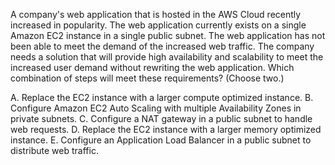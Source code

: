 A company's web application that is hosted in the AWS Cloud recently increased in popularity. The web application currently exists on a single Amazon EC2 instance in a single public subnet. The web application has not been able to meet the demand of the increased web traffic. The company needs a solution that will provide high availability and scalability to meet the increased user demand without rewriting the web application. Which combination of steps will meet these requirements? (Choose two.) 

A. Replace the EC2 instance with a larger compute optimized instance. 
B. Configure Amazon EC2 Auto Scaling with multiple Availability Zones in private subnets. 
C. Configure a NAT gateway in a public subnet to handle web requests. 
D. Replace the EC2 instance with a larger memory optimized instance. 
E. Configure an Application Load Balancer in a public subnet to distribute web traffic.